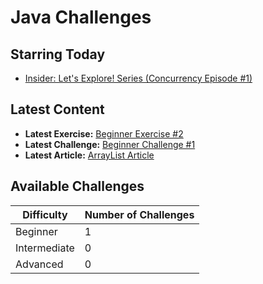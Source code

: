 # Java Challenges

## Starring Today
- [Insider: Let's Explore! Series (Concurrency Episode #1)](https://github.com/DavidHancu/JavaChallenges/tree/main/Insider/Concurrency/Episode%20%231)

## Latest Content
- **Latest Exercise:** [Beginner Exercise #2](https://github.com/DavidHancu/JavaChallenges/tree/main/Exercises/Beginner/Exercise%20%232)
- **Latest Challenge:** [Beginner Challenge #1](https://github.com/DavidHancu/JavaChallenges/tree/main/Challenges/Beginner/Simple%20Quiz%20(Modular))
- **Latest Article:** [ArrayList Article](https://github.com/DavidHancu/JavaChallenges/wiki/ArrayList)

## Available Challenges
| **Difficulty** | **Number of Challenges** |
|----------------|--------------------------|
| Beginner       | 1                        |
| Intermediate   | 0                        |
| Advanced       | 0                        |
